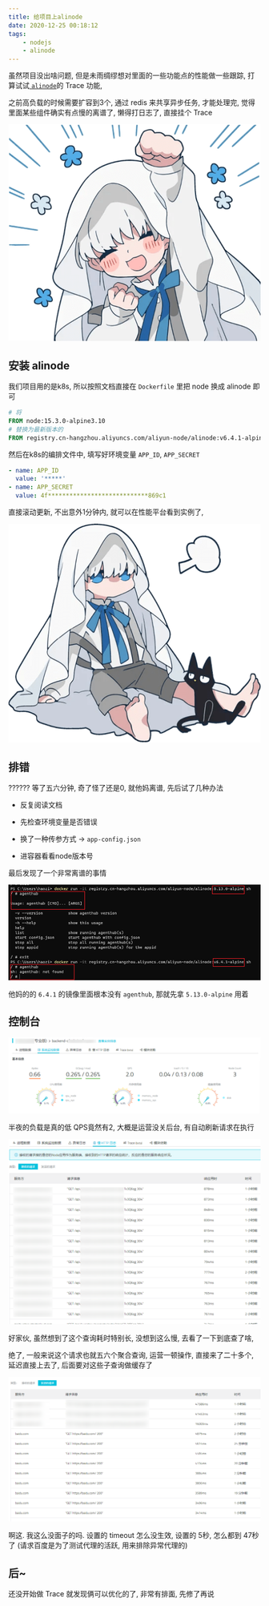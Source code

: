 ```yaml
---
title: 给项目上alinode
date: 2020-12-25 00:18:12
tags:
	- nodejs
	- alinode
---
```


虽然项目没出啥问题,  但是未雨绸缪想对里面的一些功能点的性能做一些跟踪, 打算试试[ `alinode`](https://node.console.aliyun.com/)的 Trace 功能,

之前高负载的时候需要扩容到3个,  通过 redis 来共享异步任务,  才能处理完,  觉得里面某些组件确实有点慢的离谱了, 懒得打日志了, 直接挂个 Trace

![file_6535959-min](./给项目上alinode/file_6535959-min.png)

<!--more-->

## 安装 alinode

我们项目用的是k8s,  所以按照文档直接在 `Dockerfile` 里把 node 换成 alinode 即可

```dockerfile
# 将
FROM node:15.3.0-alpine3.10
# 替换为最新版本的
FROM registry.cn-hangzhou.aliyuncs.com/aliyun-node/alinode:v6.4.1-alpine
```

然后在k8s的编排文件中, 填写好环境变量 `APP_ID`, `APP_SECRET`

```yaml
- name: APP_ID
  value: '*****'
- name: APP_SECRET
  value: 4f****************************869c1
```

直接滚动更新, 不出意外1分钟内, 就可以在性能平台看到实例了, 

![file_6535917-min](./给项目上alinode/file_6535917-min.png)

## 排错

?????? 等了五六分钟, 奇了怪了还是0, 就他妈离谱, 先后试了几种办法

* 反复阅读文档

* 先检查环境变量是否错误
* 换了一种传参方式 ->  `app-config.json`
* 进容器看看node版本号

最后发现了一个非常离谱的事情

![img](./给项目上alinode/3IBSOGEZA8UDB73HI97U31X.png)

他妈的的 `6.4.1` 的镜像里面根本没有 `agenthub`, 那就先拿 `5.13.0-alpine` 用着



## 控制台

![](./给项目上alinode/image-20201225002241124.png)



半夜的负载是真的低 QPS竟然有2, 大概是运营没关后台, 有自动刷新请求在执行

![image-20201225015155465](./给项目上alinode/image-20201225015155465.png)

好家伙,  虽然想到了这个查询耗时特别长, 没想到这么慢, 去看了一下到底查了啥, 

绝了, 一般来说这个请求也就五六个聚合查询,  运营一顿操作, 直接来了二十多个,  延迟直接上去了, 后面要对这些子查询做缓存了



![image-20201225021002474](./给项目上alinode/image-20201225021002474.png)

啊这. 我这么没面子的吗.  设置的 timeout 怎么没生效, 设置的 5秒, 怎么都到 47秒了 (请求百度是为了测试代理的活跃, 用来排除异常代理的)

## 后~

还没开始做 Trace 就发现俩可以优化的了,  非常有排面, 先修了再说
